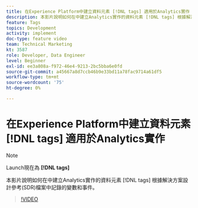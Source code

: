 ```yaml
---
title: 在Experience Platform中建立資料元素 [!DNL tags] 適用於Analytics實作
description: 本影片說明如何在中建立Analytics實作的資料元素 [!DNL tags] 根據解決方案設計參考(SDR)檔案中記錄的變數和事件。
feature: Tags
topics: Development
activity: implement
doc-type: feature video
team: Technical Marketing
kt: 3587
role: Developer, Data Engineer
level: Beginner
exl-id: ee3a808a-f972-46e4-9213-2bc5bba6e0fd
source-git-commit: a45667a8d7ccb46b9e33bd11a78fac9714a61df5
workflow-type: tm+mt
source-wordcount: '75'
ht-degree: 0%

---
```


# 在Experience Platform中建立資料元素 [!DNL tags] 適用於Analytics實作

>[!NOTE]
>
> Launch現在為 **[!DNL tags]**

本影片說明如何在中建立Analytics實作的資料元素 [!DNL tags] 根據解決方案設計參考(SDR)檔案中記錄的變數和事件。

>[!VIDEO](https://video.tv.adobe.com/v/28760/?quality=12&learn=on)
